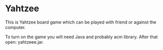 # Yahtzee
This is Yahtzee board game which can be played with friend or against the computer.

To turn on the game you will need Java and probably acm library. After that open: yahtzeee.jar.
